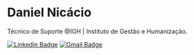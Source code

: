 # Daniel Nicácio 

Técnico de Suporte @IGH | Instituto de Gestão e Humanização.

[![Linkedin Badge](https://img.shields.io/badge/-Daniel%20Nicácio-120a8f?style=flat-square&logo=Linkedin&logoColor=white&link=https://www.linkedin.com/in/daniel-nicácio-figueiredo/)](https://www.linkedin.com/in/daniel-nicácio-figueiredo/)
[![Gmail Badge](https://img.shields.io/badge/-danielfigueiredo789@gmail.com-120a8f?style=flat-square&logo=Gmail&logoColor=white&link=mailto:danielfigueiredo789@gmail.com)](mailto:danielfigueiredo789@gmail.com)
